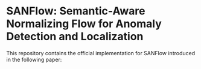# SANFlow: Semantic-Aware Normalizing Flow for Anomaly Detection and Localization

This repository contains the official implementation for SANFlow introduced in the following paper:
